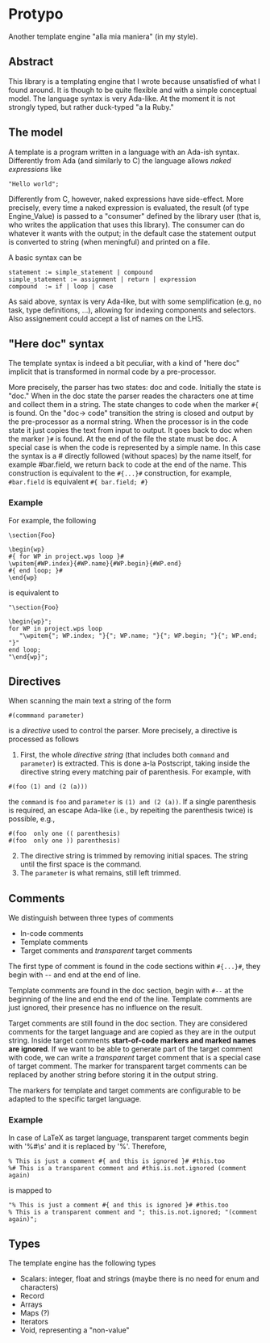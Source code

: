 # Protypo
Another template engine "alla mia maniera" (in my style).

## Abstract

This library is a templating engine that I wrote because unsatisfied of what I found around. It is though to be quite flexible and with a simple conceptual model.  The language syntax is very Ada-like. At the moment it is not strongly typed, but rather duck-typed "a la Ruby."

## The model
A template is a program written in a language with an Ada-ish syntax.  Differently from Ada (and similarly to C) the language allows *naked expressions* like

```
"Hello world";
```
Differently from C, however, naked expressions have side-effect.  More precisely, every time a naked expression is evaluated, the result (of type Engine_Value) is passed to a "consumer" defined by the library user (that is, who writes the application that uses this library).  The consumer can do whatever it wants with the output; in the default case the statement output is converted to string (when meningful) and printed on a file.

A basic syntax can be

```
statement := simple_statement | compound
simple_statement := assignment | return | expression
compound  := if | loop | case
```

As said above, syntax is very Ada-like, but with some semplification (e.g, no task, type definitions, ...), allowing for indexing components and selectors.  Also assignement could accept a list of names on the LHS.  

## "Here doc" syntax

The template syntax is indeed a bit peculiar, with a kind of "here doc" implicit that is transformed in normal code by a pre-processor. 

More precisely, the parser has two states: doc and code.  Initially the state is "doc."  When in the doc state the parser reades the characters one at time and collect them in a string.  The state changes to code when the marker `#{` is found.  On the "doc-> code" transition the string is closed and output by the pre-processor as a normal string.  When the processor is in the code state it just copies the text from input to output.  It goes back to doc when the marker `}#` is found.  At the end of the file the state must be doc.
A special case is when the code is represented by a simple name.  In this case the syntax is a # directly followed (without spaces) by the name itself, for example #bar.field, we return back to code at the end of the name. This construction is equivalent to the `#{...}#` construction, for example, `#bar.field` is equivalent `#{ bar.field; #}` 

### Example
For example, the following 
```
\section{Foo}

\begin{wp}
#{ for WP in project.wps loop }#
\wpitem{#WP.index}{#WP.name}{#WP.begin}{#WP.end}
#{ end loop; }#
\end{wp}
```

is equivalent to
```
"\section{Foo}

\begin{wp}";
for WP in project.wps loop
   "\wpitem{"; WP.index; "}{"; WP.name; "}{"; WP.begin; "}{"; WP.end; "}"
end loop;
"\end{wp}";
```
## Directives
When scanning the main text a string of the form
```
#(commmand parameter)
```
is a *directive* used to control the parser.  More precisely, a directive is processed as follows
1. First, the whole *directive string* (that includes both `command` and `parameter`) is extracted.  This is done a-la Postscript, taking inside the directive string every matching pair of parenthesis. For example, with
```
#(foo (1) and (2 (a)))
```
the `command` is `foo` and `parameter` is `(1) and (2 (a))`.  If a single parenthesis is required, an escape Ada-like (i.e., by repeiting the parenthesis twice) is possible, e.g.,
```
#(foo  only one (( parenthesis)
#(foo  only one )) parenthesis)
```
2. The directive string is trimmed by removing initial spaces.  The string until the first space is the command.
3. The `parameter` is what remains, still left trimmed.
## Comments 

We distinguish between three types of comments
* In-code comments
* Template comments
* Target comments and *transparent* target comments

The first type of comment is found in the code sections within `#{...}#`, they begin with -- and end at the end of line. 

Template comments are found in the doc section, begin with `#--` at the beginning of the line and end the end of the line.  Template comments are just ignored, their presence has no influence on the result.

Target comments are still found in the doc section. They are considered comments for the target language and are copied as they are in the output string. Inside target comments **start-of-code markers and marked names are ignored**.  If we want to be able to generate part of the target comment with code, we can write a *transparent* target comment that is a special case of target comment.  The marker for transparent target comments can be replaced by another string before storing it in the output string.

The markers for template and target comments are configurable to be adapted to the specific target language.

### Example

In case of LaTeX as target language, transparent target comments begin with '%#\s' and it is replaced by '%'.  Therefore,

```
% This is just a comment #{ and this is ignored }# #this.too
%# This is a transparent comment and #this.is.not.ignored (comment again)
```
is mapped to

```
"% This is just a comment #{ and this is ignored }# #this.too
% This is a transparent comment and "; this.is.not.ignored; "(comment again)";
```

## Types

The template engine has the following types
* Scalars: integer, float and strings (maybe there is no need for enum and characters)
* Record 
* Arrays
* Maps (?)
* Iterators
* Void, representing a "non-value"
